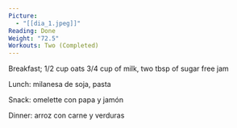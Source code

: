 ```yaml
---
Picture:
  - "[[dia_1.jpeg]]"
Reading: Done
Weight: "72.5"
Workouts: Two (Completed)
---
```

Breakfast; 1/2 cup oats 3/4 cup of milk, two tbsp of sugar free jam

Lunch: milanesa de soja, pasta

Snack: omelette con papa y jamón

Dinner: arroz con carne y verduras